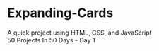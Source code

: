 # Expanding-Cards
A quick project using HTML, CSS, and JavaScript
<br>
50 Projects In 50 Days - Day 1
